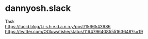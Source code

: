 # dannyosh.slack
Task
<br>
https://lucid.blog/t.i.s.h.e.d.a.n.n.y/post/1566543686
<br>
https://twitter.com/OOluwatishe/status/1164796408555163648?s=19
